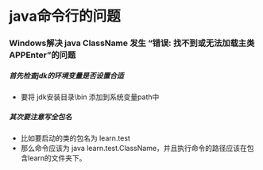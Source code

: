 # java命令行的问题

### Windows解决 java ClassName 发生 “错误: 找不到或无法加载主类 APPEnter”的问题

##### 首先检查jdk的环境变量是否设置合适

* 要将 jdk安装目录\bin 添加到系统变量path中

##### 其次要注意写全包名

* 比如要启动的类的包名为 learn.test
* 那么命令应该为 java learn.test.ClassName，并且执行命令的路径应该在包含learn的文件夹下。